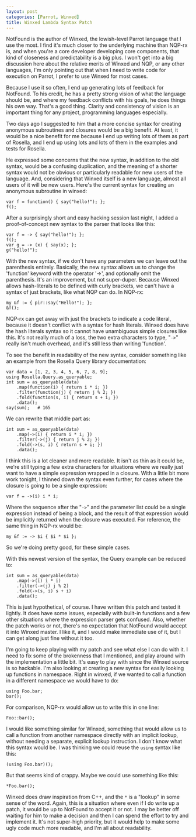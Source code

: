```yaml
---
layout: post
categories: [Parrot, Winxed]
title: Winxed Lambda Syntax Patch
---
```


NotFound is the author of Winxed, the lowish-level Parrot language that I
use the most. I find it's much closer to the underlying machine than NQP-rx
is, and when you're a core developer developing core components, that kind
of closeness and predictability is a big plus. I won't get into a big
discussion here about the relative merits of Winxed and NQP, or any other
languages, I'm only pointing out that when I need to write code for execution
on Parrot, I prefer to use Winxed for most cases.

Because I use it so often, I end up generating lots of feedback for NotFound.
To his credit, he has a pretty strong vision of what the language should be,
and where my feedback conflicts with his goals, he does things his own way.
That's a good thing. Clarity and consistency of vision is an important thing
for any project, programming languages especially.

Two days ago I suggested to him that a more concise syntax for creating
anonymous subroutines and closures would be a big benefit. At least, it would
be a nice benefit for me because I end up writing lots of them as part of
Rosella, and I end up using lots and lots of them in the examples and tests
for Rosella.

He expressed some concerns that the new syntax, in addition to the old syntax,
would be a confusing duplication, and the meaning of a shorter syntax would
not be obvious or particularly readable for new users of the language. And,
considering that Winxed itself is a new language, almost all users of it will
be new users. Here's the current syntax for creating an anonymous subroutine
in winxed:

    var f = function() { say("hello!"); };
    f();

After a surprisingly short and easy hacking session last night, I added a
proof-of-concept new syntax to the parser that looks like this:

    var f = -> { say("hello!"); };
    f();
    var g = -> (x) { say(x); };
    g("hello!");

With the new syntax, if we don't have any parameters we can leave out the
parenthesis entirely. Basically, the new syntax allows us to change the
'function' keyword with the operator '->', and optionally omit the
parenthesis. It's an improvement, but not super-duper. Because Winxed allows
hash-literals to be defined with curly brackets, we can't have a syntax of
just brackets, like what NQP can do. In NQP-rx:

    my &f := { pir::say("Hello!"); };
    &f();

NQP-rx can get away with just the brackets to indicate a code literal, because
it doesn't conflict with a syntax for hash literals. Winxed does have the hash
literals syntax so it cannot have unambiguous simple closures like this. It's
not really much of a loss, the two extra characters to type, "`->`" really
isn't much overhead, and it's still less than writing 'function'.

To see the benefit in readability of the new syntax, consider something like
an example from the Rosella Query library documentation:

    var data = [1, 2, 3, 4, 5, 6, 7, 8, 9];
    using Rosella.Query.as_queryable;
    int sum = as_queryable(data)
        .map(function(i) { return i * i; })
        .filter(function(j) { return j % 2; })
        .fold(function(s, i) { return s + i; })
        .data();
    say(sum);   # 165

We can rewrite that middle part as:

    int sum = as_queryable(data)
        .map(->(i) { return i * i; })
        .filter(->(j) { return j % 2; })
        .fold(->(s, i) { return s + i; })
        .data();

I think this is a lot cleaner and more readable. It isn't as thin as it
could be, we're still typing a few extra characters for situations where we
really just want to have a simple expression wrapped in a closure. With a
little bit more work tonight, I thinned down the syntax even further, for
cases where the closure is going to be a single expression:

    var f = ->(i) i * i;

Where the sequence after the "`->`" and the parameter list could be a single
expression instead of being a block, and the result of that expression would
be implicitly returned when the closure was executed. For reference, the same
thing in NQP-rx would be:

    my &f := -> $i { $i * $i };

So we're doing pretty good, for these simple cases.

With this newest version of the syntax, the Query example can be reduced to:

    int sum = as_queryable(data)
        .map(->(i) i * i)
        .filter(->(j) j % 2)
        .fold(->(s, i) s + i)
        .data();

This is just hypothetical, of course. I have written this patch and tested it
lightly. It does have some issues, especially with built-in functions and a
few other situations where the expression parser gets confused. Also, whether
the patch works or not, there's no expectation that NotFound would accept it
into Winxed master. I like it, and I would make immediate use of it, but I can
get along just fine without it too.

I'm going to keep playing with my patch and see what else I can do with it. I
need to fix some of the brokenness that I mentioned, and play around with the
implementation a little bit. It's easy to play with since the Winxed source
is so hackable.  I'm also looking at creating a new syntax for easily looking
up functions in namespace. Right in winxed, if we wanted to call a function in
a different namespace we would have to do:

    using Foo.bar;
    bar();

For comparison, NQP-rx would allow us to write this in one line:

    Foo::bar();

I would like something similar for Winxed, something that would allow us to
call a function from another namespace directly with an implicit lookup,
without needing a separate, explicit lookup instruction. I don't know what
this syntax would be. I was thinking we could reuse the `using` syntax like
this:

    (using Foo.bar)();

But that seems kind of crappy. Maybe we could use something like this:

    *Foo.bar();

Winxed does draw inspiration from C++, and the `*` is a "lookup" in some
sense of the word. Again, this is a situation where even if I do write up a
patch, it would be up to NotFound to accept it or not. I may be better off
waiting for him to make a decision and then I can spend the effort to try and
implement it. It's not super-high priority, but it would help to make some
ugly code much more readable, and I'm all about readability.
